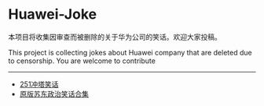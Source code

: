# Huawei-Joke
本项目将收集因审查而被删除的关于华为公司的笑话。欢迎大家投稿。

This project is collecting jokes about Huawei company that are deleted due to censorship. You are welcome to contribute

------

- [251冲塔笑话](https://github.com/HuaweiJoke/Huawei-Joke/blob/master/251%E5%86%B2%E5%A1%94%E7%AC%91%E8%AF%9D.md)
- [原版苏东政治笑话合集](https://github.com/HuaweiJoke/Huawei-Joke/blob/master/%E5%8E%9F%E7%89%88%E8%8B%8F%E4%B8%9C%E6%94%BF%E6%B2%BB%E7%AC%91%E8%AF%9D%E5%90%88%E9%9B%86.txt)
